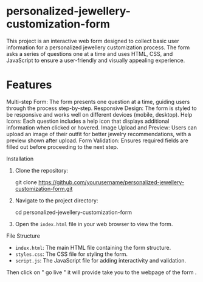 # personalized-jewellery-customization-form

This project is an interactive web form designed to collect basic user information for a personalized jewellery customization process. The form asks a series of questions one at a time and uses HTML, CSS, and JavaScript to ensure a user-friendly and visually appealing experience.

# Features

Multi-step Form: The form presents one question at a time, guiding users through the process step-by-step.
Responsive Design: The form is styled to be responsive and works well on different devices (mobile, desktop).
Help Icons: Each question includes a help icon that displays additional information when clicked or hovered.
Image Upload and Preview: Users can upload an image of their outfit for better jewelry recommendations, with a preview shown after upload.
Form Validation: Ensures required fields are filled out before proceeding to the next step.

Installation

1. Clone the repository:

    git clone https://github.com/yourusername/personalized-jewellery-customization-form.git
    

2. Navigate to the project directory:

    cd personalized-jewellery-customization-form
  

3. Open the `index.html` file in your web browser to view the form.

File Structure

- `index.html`: The main HTML file containing the form structure.
- `styles.css`: The CSS file for styling the form.
- `script.js`: The JavaScript file for adding interactivity and validation.

Then click on " go live " it will provide take you to the webpage of the form .
